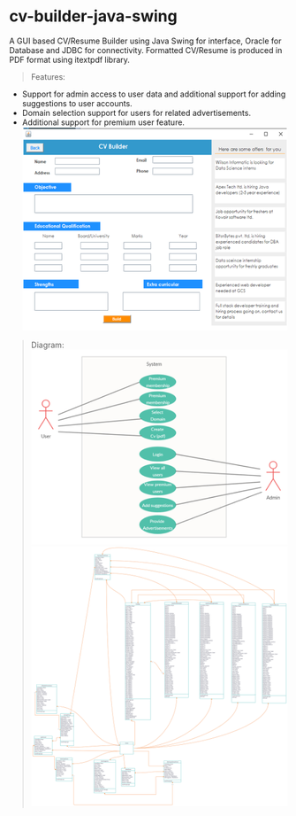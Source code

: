 # cv-builder-java-swing
A GUI based CV/Resume Builder using Java Swing for interface, Oracle for Database and JDBC for connectivity. Formatted CV/Resume is produced in PDF format using itextpdf library.

> Features:
* Support for admin access to user data and additional support for adding suggestions to user accounts.
* Domain selection support for users for related advertisements.
* Additional support for premium user feature.
![image](https://github.com/SohailAliCodes/cv-builder-java-swing/blob/master/images/image.png)
> Diagram:
![image](https://github.com/SohailAliCodes/cv-builder-java-swing/blob/master/images/CV%20Builder%20(Use%20Case).jpg)
![image](https://github.com/SohailAliCodes/cv-builder-java-swing/blob/master/images/Class%20diagram.jpg)
